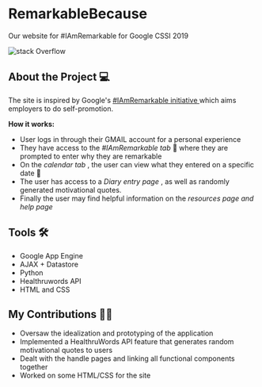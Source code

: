 # RemarkableBecause
Our website for #IAmRemarkable for Google CSSI 2019

![stack Overflow](http://lmsotfy.com/so.png)



## About the Project 💻
The site is inspired by Google's <a href = "https://iamremarkable.withgoogle.com/"> #IAmRemarkable initiative </a> which aims employers to do self-promotion. 

<strong> How it works: </strong>
* User logs in through their GMAIL account for a personal experience
* They have access to the <i> #IAmRemarkable tab </i>💫 where they are prompted to enter why they are remarkable 
* On the <i> calendar tab </i>, the user can view what they entered on a specific date 📅
* The user has access to a <i> Diary entry page </i>, as well as randomly generated motivational quotes.
* Finally the user may find helpful information on the <i> resources page and help page </i>

## Tools 🛠️
* Google App Engine
* AJAX + Datastore
* Python
* Healthruwords API
* HTML and CSS

## My Contributions 👩‍💻
* Oversaw the idealization and prototyping of the application
* Implemented a HealthruWords API feature that generates random motivational quotes to users
* Dealt with the handle pages and linking all functional components together
* Worked on some HTML/CSS for the site
